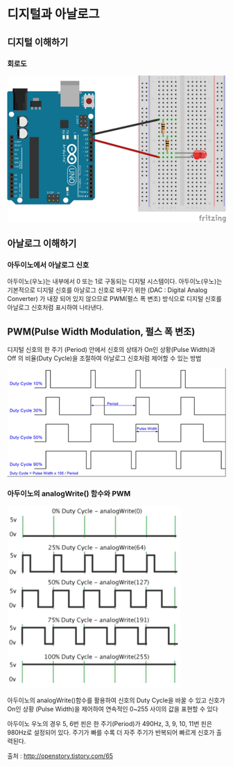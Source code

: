 # 디지털과 아날로그

## 디지털 이해하기

### 회로도

![](./img/img010.jpg)



## 아날로그 이해하기

### 아두이노에서 아날로그 신호

아두이노(우노)는 내부에서 0 또는 1로 구동되는 디지털 시스템이다. 아두이노(우노)는 기본적으로 디지털 신호를 아날로그 신호로 바꾸기 위한 (DAC : Digital Analog Converter) 가 내장 되어 있지 않으므로 PWM(펄스 폭 변조) 방식으로 디지털 신호를 아날로그 신호처럼 표시하여 나타낸다.



## PWM(Pulse Width Modulation, 펄스 폭 변조)

디지털 신호의 한 주기 (Period) 안에서 신호의 상태가 On인 상황(Pulse Width)과 Off 의 비율(Duty Cycle)을 조절하여 아날로그 신호처럼 제어할 수 있는 방법

![](./img/img009.png)



###  아두이노의 analogWrite() 함수와 PWM

![](./img/img008.png)

아두이노의 analogWrite()함수를 활용하여 신호의 Duty Cycle을 바꿀 수 있고 신호가 On인 상황 (Pulse Width)을 제어하여 연속적인 0~255 사이의 값을 표현할 수 있다



아두이노 우노의 경우 5, 6번 핀은 한 주기(Period)가 490Hz, 3, 9, 10, 11번 핀은 980Hz로 설정되어 있다. 주기가 빠를 수록 더 자주 주기가 반복되어 빠르게 신호가 출력된다.



출처 : http://openstory.tistory.com/65
